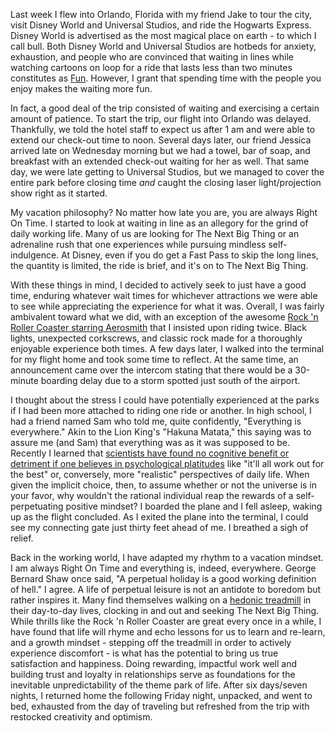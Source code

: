 <p>Last week I flew into Orlando, Florida with my friend Jake to tour the city, visit Disney World and Universal Studios, and ride the Hogwarts Express. Disney World is advertised as the most magical place on earth - to which I call bull. Both Disney World and Universal Studios are hotbeds for anxiety, exhaustion, and people who are convinced that waiting in lines while watching cartoons on loop for a ride that lasts less than two minutes constitutes as <a href="http://www.businessinsider.com/how-google-works-creating-a-fun-culture-2014-9" target="_blank" rel="noopener">Fun</a>. However, I grant that spending time with the people you enjoy makes the waiting more fun.</p>

<p>In fact, a good deal of the trip consisted of waiting and exercising a certain amount of patience. To start the trip, our flight into Orlando was delayed. Thankfully, we told the hotel staff to expect us after 1 am and were able to extend our check-out time to noon. Several days later, our friend Jessica arrived late on Wednesday morning but we had a towel, bar of soap, and breakfast with an extended check-out waiting for her as well. That same day, we were late getting to Universal Studios, but we managed to cover the entire park before closing time <em>and</em> caught the closing laser light/projection show right as it started.</p>

<p>My vacation philosophy? No matter how late you are, you are always Right On Time. I started to look at waiting in line as an allegory for the grind of daily working life. Many of us are looking for The Next Big Thing or an adrenaline rush that one experiences while pursuing mindless self-indulgence. At Disney, even if you do get a Fast Pass to skip the long lines, the quantity is limited, the ride is brief, and it's on to The Next Big Thing.</p>

<p>With these things in mind, I decided to actively seek to just have a good time, enduring whatever wait times for whichever attractions we were able to see while appreciating the experience for what it was. Overall, I was fairly ambivalent toward what we did, with an exception of the awesome <a href="https://disneyworld.disney.go.com/attractions/hollywood-studios/rock-and-roller-coaster-starring-aerosmith/" target="_blank" rel="noopener">Rock 'n Roller Coaster starring Aerosmith</a> that I insisted upon riding twice. Black lights, unexpected corkscrews, and classic rock made for a thoroughly enjoyable experience both times. A few days later, I walked into the terminal for my flight home and took some time to reflect. At the same time, an announcement came over the intercom stating that there would be a 30-minute boarding delay due to a storm spotted just south of the airport.</p>

<p>I thought about the stress I could have potentially experienced at the parks if I had been more attached to riding one ride or another. In high school, I had a friend named Sam who told me, quite confidently, "Everything is everywhere." Akin to the Lion King's "Hakuna Matata," this saying was to assure me (and Sam) that everything was as it was supposed to be. Recently I learned that <a href="http://www.yogabody.com/episode-205-happiness-vs-intelligence/" target="_blank" rel="noopener">scientists have found no cognitive benefit or detriment if one believes in psychological platitudes</a> like "it'll all work out for the best" or, conversely, more "realistic" perspectives of daily life. When given the implicit choice, then, to assume whether or not the universe is in your favor, why wouldn't the rational individual reap the rewards of a self-perpetuating positive mindset? I boarded the plane and I fell asleep, waking up as the flight concluded. As I exited the plane into the terminal, I could see my connecting gate just thirty feet ahead of me. I breathed a sigh of relief.</p>

<p>Back in the working world, I have adapted my rhythm to a vacation mindset. I am always Right On Time and everything is, indeed, everywhere. George Bernard Shaw once said, "A perpetual holiday is a good working definition of hell." I agree. A life of perpetual leisure is not an antidote to boredom but rather inspires it. Many find themselves walking on a <a href="https://en.wikipedia.org/wiki/Hedonic_treadmill" target="_blank" rel="noopener">hedonic treadmill</a> in their day-to-day lives, clocking in and out and seeking The Next Big Thing. While thrills like the Rock 'n Roller Coaster are great every once in a while, I have found that life will rhyme and echo lessons for us to learn and re-learn, and a growth mindset - stepping off the treadmill in order to actively experience discomfort - is what has the potential to bring us true satisfaction and happiness. Doing rewarding, impactful work well and building trust and loyalty in relationships serve as foundations for the inevitable unpredictability of the theme park of life. After six days/seven nights, I returned home the following Friday night, unpacked, and went to bed, exhausted from the day of traveling but refreshed from the trip with restocked creativity and optimism.</p>
